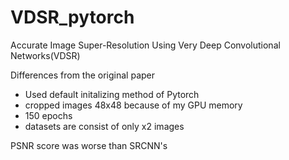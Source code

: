 # VDSR_pytorch
Accurate Image Super-Resolution Using Very Deep Convolutional Networks(VDSR)

Differences from the original paper
- Used default initalizing method of Pytorch
- cropped images 48x48 because of my GPU memory
- 150 epochs
- datasets are consist of only x2 images

PSNR score was worse than SRCNN's
